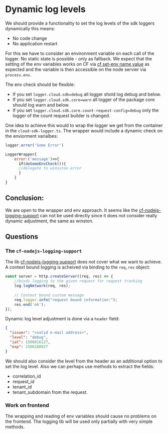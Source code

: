 # Dynamic log levels

We should provide a functionality to set the log levels of the sdk loggers dynamically this means:
- No code change
- No application restart

For this we have to consider an environment variable on each call of the logger.
No static state is possible - only as fallback.
We expect that the setting of the env variables works on CF via [cf set-env name value](https://docs.cloudfoundry.org/devguide/deploy-apps/environment-variable.html#app-system-env)
as expected and the variable is then accessible on the node servier via `process.env`.

The env check should be flexible:
- If you set `logger.cloud.sdk=debug` all logger shold log debug and below.
- If you set `logger.cloud.sdk.core=warn` all logger of the package core should log warn and below.
- If you set `logger.cloud.sdk.core.count-request-config=debug` only the logger of the count request builder is changed.

One idea to achieve this would to wrap the logger we get from the container in the `cloud-sdk-logger.ts`.
The wrapper would include a dynamic check on the enviorment varialbes:

```js
logger.error('Some Error')

LoggerWrapper{
    error:('message')=>{
      if(doSomeEnvCheck()){
      //delegate to winsston error  
      } 
    }
}
``` 

## Conclusion:

We are open to the wrapper and env approach.
It seems like the [cf-nodejs-logging-support](https://github.com/SAP/cf-nodejs-logging-support) can not be used directly since it does not consider really dynamic adjustment, the same as winston.

## Questions

### The `cf-nodejs-logging-support`

The lib [cf-nodejs-logging-support](https://github.com/SAP/cf-nodejs-logging-support) does not cover what we want to achieve.
A context bound logging is acheived via binding to the `req,res` object:
```js
const server = http.createServer((req, res) => {
    //binds logging to the given request for request tracking
    log.logNetwork(req, res);
    
    // Context bound custom message
    req.logger.info("request bound information:");
    res.end('ok');
});
```
Dynamic log level adjustment is done via a `header` field:
```json
{
  "issuer": "<valid e-mail address>",
  "level": "debug",
  "iat": 1506016127,
  "exp": 1506188927
}
```
We should also consider the level from the header as an additional option to set the log level.
Also we can perhaps use methods to extract the fields:
- correlation_id
- request_id
- tenant_id
- tenant_subdomain
from the request.

### Work on frontend

The wrapping and reading of env variables should cause no problems on the frontend. 
The logging lib will be used only partially with very simple methods.
